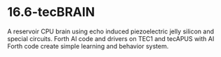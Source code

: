 # 16.6-tecBRAIN
A reservoir CPU brain using echo induced piezoelectric jelly silicon and special circuits. Forth AI code and drivers on TEC1 and tecAPUS with AI Forth code create simple learning and behavior system.
